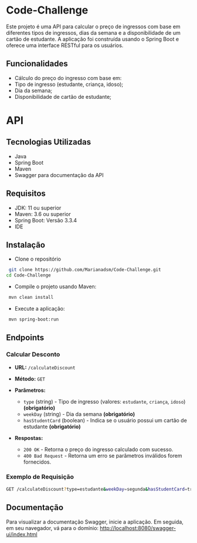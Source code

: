 # Code-Challenge
Este projeto é uma API para calcular o preço de ingressos com base em diferentes tipos de ingressos, dias da semana e a disponibilidade de um cartão de estudante. A aplicação foi construída usando o Spring Boot e oferece uma interface RESTful para os usuários.

## Funcionalidades

  - Cálculo do preço do ingresso com base em:
  - Tipo de ingresso (estudante, criança, idoso);
  - Dia da semana;
  - Disponibilidade de cartão de estudante;
 
# API

## Tecnologias Utilizadas

- Java
- Spring Boot
- Maven
- Swagger para documentação da API

## Requisitos
- JDK: 11 ou superior
- Maven: 3.6 ou superior
- Spring Boot: Versão 3.3.4
- IDE

## Instalação
- Clone o repositório
 ```bash
  git clone https://github.com/Marianadsm/Code-Challenge.git
cd Code-Challenge
```

- Compile o projeto usando Maven:
 ```bash
  mvn clean install
  ```

- Execute a aplicação:
 ```bash
  mvn spring-boot:run
```

## Endpoints

### Calcular Desconto

- **URL:** `/calculateDiscount`
- **Método:** `GET`
- **Parâmetros:**
  - `type` (string) - Tipo de ingresso (valores: `estudante`, `criança`, `idoso`) **(obrigatório)**
  - `weekDay` (string) - Dia da semana **(obrigatório)**
  - `hasStudentCard` (boolean) - Indica se o usuário possui um cartão de estudante **(obrigatório)**
  
- **Respostas:**
  - `200 OK` - Retorna o preço do ingresso calculado com sucesso.
  - `400 Bad Request` - Retorna um erro se parâmetros inválidos forem fornecidos.

### Exemplo de Requisição
```bash
GET /calculateDiscount?type=estudante&weekDay=segunda&hasStudentCard=true
```
## Documentação

Para visualizar a documentação Swagger, inicie a aplicação. Em seguida, em seu navegador, vá para o domínio: <a href="http://localhost:8080/swagger-ui/index.html"> http://localhost:8080/swagger-ui/index.html </a>

